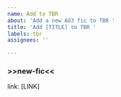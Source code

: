 ```yaml
---
name: Add to TBR
about: 'Add a new AO3 fic to TBR '
title: 'Add [TITLE] to TBR '
labels: tbr
assignees: ''

---
```


### >>new-fic<<

link: [LINK]
